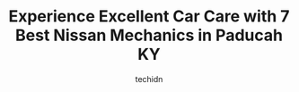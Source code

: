 ---
layout: ampstory
image: https://images.unsplash.com/photo-1493238792000-8113da705763?ixlib=rb-4.0.3&ixid=MnwxMjA3fDB8MHxwaG90by1wYWdlfHx8fGVufDB8fHx8&auto=format&fit=crop&w=640&h=853&q=80
author: techidn
featured: false
description: When it comes to maintaining and repairing your vehicle in Paducah KY, USA, you deserve nothing but the best. Thats why the 7 best Nissan Mechanic in the area are here to offer their expert
title: Experience Excellent Car Care with 7 Best Nissan Mechanics in Paducah KY
cover:
   title: Experience Excellent Car Care with 7 Best Nissan Mechanics in Paducah KY
   subtitle: Rickpate
   background: https://images.unsplash.com/photo-1493238792000-8113da705763?ixlib=rb-4.0.3&ixid=MnwxMjA3fDB8MHxwaG90by1wYWdlfHx8fGVufDB8fHx8&auto=format&fit=crop&w=640&h=853&q=80

pages: 
 - layout: thirds
   top: <h1>#1 Luckys Auto Service</h1>
   bottom: "<p>I ran over a long nail and punctured front tire. I decided to just get it patched but was informed that the nail was in an area that make it difficult to actually seal.  </p>"
   background: https://www.knot35.com/toplist/wp-content/uploads/2023/06/best-nissan-mechanic-1-in-paducah-ky-1685835878.jpeg
   backgroundblur: true
 - layout: thirds
   top: <h1>#2 Mikes Automotive Repair</h1>
   bottom: "<p>703 S 3rd St, Paducah, KY 42003, United States</p>"
   background: https://www.knot35.com/toplist/wp-content/uploads/2023/06/best-nissan-mechanic-2-in-paducah-ky-1685835878.jpeg
   cta:
      link: https://www.knot35.com/toplist/experience-excellent-car-care-with-7-best-nissan-mechanics-in-paducah-ky/
      text: Experience Excellent Car Care with 7 Best Nissan Mechanics in Paducah KY
 - layout: thirds
   top: <h1>#3 Troys Auto Service</h1>
   bottom: "<p>331 Jefferson St, Paducah, KY 42001, United States</p>"
   background: https://www.knot35.com/toplist/wp-content/uploads/2023/06/best-nissan-mechanic-3-in-paducah-ky-1685835879.jpeg
   cta:
      link: https://www.knot35.com/toplist/experience-excellent-car-care-with-7-best-nissan-mechanics-in-paducah-ky/
      text: Experience Excellent Car Care with 7 Best Nissan Mechanics in Paducah KY
 - layout: thirds
   top: <h1>#4 B As Automotive Services Inc</h1>
   bottom: "<p>818 S 3rd St, Paducah, KY 42003, United States</p>"
   background: https://images.unsplash.com/photo-1614648718611-0635f29016cb?ixlib=rb-4.0.3&ixid=MnwxMjA3fDB8MHxwaG90by1wYWdlfHx8fGVufDB8fHx8&auto=format&fit=crop&w=640&h=853&q=80
   cta:
      link: https://www.knot35.com/toplist/experience-excellent-car-care-with-7-best-nissan-mechanics-in-paducah-ky/
      text: Experience Excellent Car Care with 7 Best Nissan Mechanics in Paducah KY
 - layout: thirds
   top: <h1>#5 millennium auto and transmission repair</h1>
   bottom: "<p>600 S 6th St, Paducah, KY 42003, United States</p>"
   background: https://images.unsplash.com/photo-1462556791646-c201b8241a94?ixlib=rb-4.0.3&ixid=MnwxMjA3fDB8MHxwaG90by1wYWdlfHx8fGVufDB8fHx8&auto=format&fit=crop&w=640&h=853&q=80
   cta:
      link: https://www.knot35.com/toplist/experience-excellent-car-care-with-7-best-nissan-mechanics-in-paducah-ky/
      text: Experience Excellent Car Care with 7 Best Nissan Mechanics in Paducah KY
 - layout: thirds
   top: <h1>#6 Lone Oak Auto Repair</h1>
   bottom: "<p>436 College Ave, Paducah, KY 42001, United States</p>"
   background: https://images.unsplash.com/photo-1615749413727-825b59a857b5?ixlib=rb-4.0.3&ixid=MnwxMjA3fDB8MHxwaG90by1wYWdlfHx8fGVufDB8fHx8&auto=format&fit=crop&w=640&h=853&q=80
   cta:
      link: https://www.knot35.com/toplist/experience-excellent-car-care-with-7-best-nissan-mechanics-in-paducah-ky/
      text: Experience Excellent Car Care with 7 Best Nissan Mechanics in Paducah KY
 - layout: thirds
   top: <h1>#7 S&R Automotive</h1>
   bottom: "<p>622 Oscar Cross Ave, Paducah, KY 42003, United States</p>"
   background: https://images.unsplash.com/photo-1595364397663-fca4f075d796?ixlib=rb-4.0.3&ixid=MnwxMjA3fDB8MHxwaG90by1wYWdlfHx8fGVufDB8fHx8&auto=format&fit=crop&w=640&h=853&q=80
   cta:
      link: https://www.knot35.com/toplist/experience-excellent-car-care-with-7-best-nissan-mechanics-in-paducah-ky/
      text: Experience Excellent Car Care with 7 Best Nissan Mechanics in Paducah KY
 - layout: thirds
   middle: Continue reading...
   background: https://images.unsplash.com/photo-1488554378835-f7acf46e6c98?ixlib=rb-4.0.3&ixid=MnwxMjA3fDB8MHxwaG90by1wYWdlfHx8fGVufDB8fHx8&auto=format&fit=crop&w=640&h=853&q=80
   cta:
      link: https://www.knot35.com/toplist/experience-excellent-car-care-with-7-best-nissan-mechanics-in-paducah-ky/
      text: Experience Excellent Car Care with 7 Best Nissan Mechanics in Paducah KY
      
---